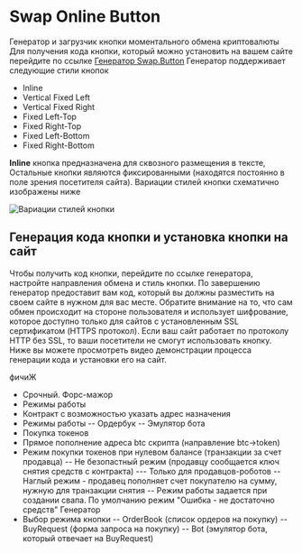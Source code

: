 # Swap Online Button
Генератор и загрузчик кнопки моментального обмена криптовалюты
Для получения кода кнопки, который можно установить на вашем сайте перейдите по ссылке [Генератор Swap.Button](https://swaponline.github.io/swap.button/generator/build/index.html)
Генератор поддерживает следующие стили кнопок
* Inline
* Vertical Fixed Left
* Vertical Fixed Right
* Fixed Left-Top
* Fixed Right-Top
* Fixed Left-Bottom
* Fixed Right-Bottom

**Inline** кнопка предназначена для сквозного размещения в тексте, Остальные кнопки являются фиксированными (находятся постоянно в поле зрения посетителя сайта).
Вариации стилей кнопки схематично изображены ниже

![Вариации стилей кнопки](https://raw.githubusercontent.com/swaponline/swap.button/master/Button%20Style.png)
## Генерация кода кнопки и установка кнопки на сайт
Чтобы получить код кнопки, перейдите по ссылке генератора, настройте направления обмена и стиль кнопки. По завершению генератор предоставит вам код, который вы должны разместить на своем сайте в нужном для вас месте.
Обратите внимание на то, что сам обмен происходит на стороне пользователя и использует шифрование, которое доступно только для сайтов с установленным SSL сертификатом (HTTPS протокол). Если ваш сайт работает по протоколу HTTP без SSL, то ваши посетители не смогут использовать кнопку.
Ниже вы можете просмотреть видео демонстрации процесса генерации кода и установки его на сайт.


фичиЖ
- Срочный. Форс-мажор
- Режимы работы
- Контракт с возможностью указать адрес назначения
- Режимы работы
-- Ордербук
-- Эмулятор бота
- Покупка токенов
- Прямое пополнение адреса btc скрипта (направление btc->token)
- Режим покупки токенов при нулевом балансе (транзакции за счет продавца)
-- Не безопастный режим (продавцу сообщается ключ снятия средств с контракта)
--- Только для продавцов-роботов
-- Наглый режим - продавец пополняет счет покупателю на сумму, нужную для транзакции снятия
-- Режим работы задается при создании свапа. По умолчанию режим "Ошибка - не достаточно средств"
Генератор
- Выбор режима кнопки
-- OrderBook (список ордеров на покупку)
-- BuyRequest (форма запроса на покупку)
-- Bot (эмулятор бота, который отвечает на BuyRequest)
